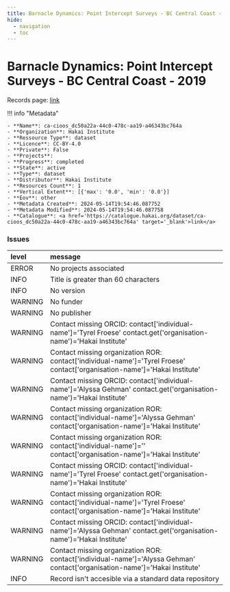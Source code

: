 ```yaml
---
title: Barnacle Dynamics: Point Intercept Surveys - BC Central Coast - 2019
hide:
  - navigation
  - toc
---
```


# Barnacle Dynamics: Point Intercept Surveys - BC Central Coast - 2019

Records page: <a href='https://catalogue.hakai.org/dataset/ca-cioos_dc50a22a-44c0-478c-aa19-a46343bc764a' target='_blank'>link</a>

<div id='map'></div>

!!! info "Metadata"
    
    - **Name**: ca-cioos_dc50a22a-44c0-478c-aa19-a46343bc764a 
    - **Organization**: Hakai Institute 
    - **Ressource Type**: dataset 
    - **Licence**: CC-BY-4.0 
    - **Private**: False 
    - **Projects**:  
    - **Progress**: completed 
    - **State**: active 
    - **Type**: dataset 
    - **Distributor**: Hakai Institute 
    - **Resources Count**: 1 
    - **Vertical Extent**: [{'max': '0.0', 'min': '0.0'}] 
    - **Eov**: other 
    - **Metadata Created**: 2024-05-14T19:54:46.087752 
    - **Metadata Modified**: 2024-05-14T19:54:46.087758 
    - **Catalogue**: <a href='https://catalogue.hakai.org/dataset/ca-cioos_dc50a22a-44c0-478c-aa19-a46343bc764a' target='_blank'>link</a> 

### Issues

| level   | message                                                                                                                      |
|:--------|:-----------------------------------------------------------------------------------------------------------------------------|
| ERROR   | No projects associated                                                                                                       |
| INFO    | Title is greater than 60 characters                                                                                          |
| INFO    | No version                                                                                                                   |
| WARNING | No funder                                                                                                                    |
| WARNING | No publisher                                                                                                                 |
| WARNING | Contact missing ORCID: contact['individual-name']='Tyrel Froese' contact.get('organisation-name')='Hakai Institute'          |
| WARNING | Contact missing organization ROR:  contact['individual-name']='Tyrel Froese' contact['organisation-name']='Hakai Institute'  |
| WARNING | Contact missing ORCID: contact['individual-name']='Alyssa Gehman' contact.get('organisation-name')='Hakai Institute'         |
| WARNING | Contact missing organization ROR:  contact['individual-name']='Alyssa Gehman' contact['organisation-name']='Hakai Institute' |
| WARNING | Contact missing organization ROR:  contact['individual-name']='' contact['organisation-name']='Hakai Institute'              |
| WARNING | Contact missing ORCID: contact['individual-name']='Tyrel Froese' contact.get('organisation-name')='Hakai Institute'          |
| WARNING | Contact missing organization ROR:  contact['individual-name']='Tyrel Froese' contact['organisation-name']='Hakai Institute'  |
| WARNING | Contact missing ORCID: contact['individual-name']='Alyssa Gehman' contact.get('organisation-name')='Hakai Institute'         |
| WARNING | Contact missing organization ROR:  contact['individual-name']='Alyssa Gehman' contact['organisation-name']='Hakai Institute' |
| INFO    | Record isn't accesible via a standard data repository                                                                        |

<script>
   document.addEventListener("DOMContentLoaded", function() {
    var map = L.map('map').setView([51.505, -125.09], 5);
    L.tileLayer('https://tile.openstreetmap.org/{z}/{x}/{y}.png', {
        maxZoom: 19,
        attribution: '&copy; <a href="http://www.openstreetmap.org/copyright">OpenStreetMap</a>'
    }).addTo(map);
    var geojsonFeature = {
        "type": "Feature",
        "properties": {
            "name" : "Barnacle Dynamics: Point Intercept Surveys - BC Central Coast - 2019"
        },
        "geometry": {'type': 'Polygon', 'coordinates': [[[-128.1518199, 51.64582999], [-128.12195082, 51.64582999], [-128.12195082, 51.66861942], [-128.1518199, 51.66861942], [-128.1518199, 51.64582999]]]}
    }
    L.geoJSON(geojsonFeature).addTo(map);
   })
</script>